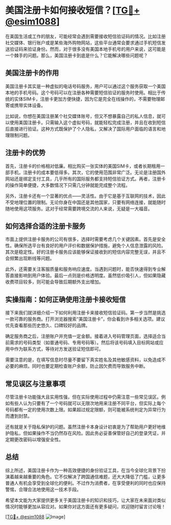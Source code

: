 # 美国注册卡如何接收短信？[[TG💪+ @esim1088](https://t.me/s/esim1088)]

在美国生活或工作的朋友，可能经常会遇到需要接收短信验证码的情况。比如注册社交媒体、银行账户或是某些海外购物网站，这些平台通常会要求通过手机短信发送验证码来验证身份。然而，对于很多没有美国本地手机号的用户来说，这可能是一个棘手的问题。那么，美国注册卡到底是什么？它能解决哪些问题呢？

## 美国注册卡的作用

美国注册卡其实是一种虚拟的电话号码服务，用户可以通过这个服务获取一个美国本地的手机号码。这个号码可以在注册各种需要短信验证的服务时使用。相比于传统的实体SIM卡，注册卡更加方便快捷，因为它是完全在线操作的，不需要物理邮寄或携带实体设备。

比如说，你想在美国注册某个社交媒体账号，但又不想暴露自己的私人信息，就可以使用美国注册卡。只需输入这个虚拟号码，就能轻松完成注册，并且在收到短信后直接进行验证。这种方式既保护了个人隐私，又解决了国际用户面临的语言和地理限制问题。

## 注册卡的优势

首先，注册卡的价格相对低廉。相比购买一张实体的美国SIM卡，或者长期租用一部手机，注册卡的成本要低得多。其次，它的使用范围非常广泛。无论是注册国外网站还是绑定支付工具，几乎所有的国际服务都支持短信验证方式。再者，注册卡的操作简单便捷，大多数情况下只需几分钟就能完成整个流程。

另外，注册卡还有一个显著的优点——灵活性。由于它是基于互联网的技术，因此不受地理位置的限制。无论你身在中国还是其他国家，只要有网络连接，就能随时随地使用这项服务。这对于经常需要跨境交流的人来说，无疑是一大福音。

## 如何选择合适的注册卡服务

市面上提供注册卡服务的公司有很多，选择时需要考虑几个关键因素。首先是安全性。确保所选平台有良好的用户评价和数据保护措施，避免个人信息泄露的风险。其次是稳定性。好的注册卡服务应该能够保证接收到的短信内容完整无误，并且不会频繁出现断线等问题。

此外，还需要关注客服质量和服务响应速度。当遇到问题时，能否快速得到专业解答直接影响到用户体验。最后一点则是价格透明度。虽然低价吸引人，但如果隐藏收费项目较多，则可能会导致后期额外支出增加。

## 实操指南：如何正确使用注册卡接收短信

接下来我们就详细介绍一下如何利用注册卡来接收短信验证码。第一步当然是挑选一款可靠的服务商。打开浏览器搜索“美国注册卡”，你会看到许多相关选项。建议优先查看那些历史悠久、口碑较好的品牌。

确定服务商之后，注册账户并充值一定金额。接着进入号码管理页面，选择适合当前需求的号码类型（如普通号码、专用号码等）。然后将该号码填入目标网站或应用中作为联系方式，等待对方发送验证短信即可。

需要注意的是，在填写信息时尽量不要留下真实姓名及其他敏感资料，以免造成不必要的麻烦。同时也要定期检查账户余额，防止因欠费而导致服务中断。

## 常见误区与注意事项

尽管注册卡功能强大且实用性强，但在实际使用过程中仍需注意一些常见误区。例如有些人认为只要有了一个号码就可以无限次地用来注册不同平台，但实际上每个号码都有一定的使用次数上限。如果超过规定限额，则可能被系统判定为异常行为而遭到封禁。

还有就是关于隐私保护的问题。虽然注册卡本身设计初衷是为了帮助用户更好地维护隐私，但如果操作不当仍然存在风险。因此务必妥善保管好自己的登录凭证，并定期更改密码以增强安全性。

## 总结

综上所述，美国注册卡作为一种高效便捷的身份验证工具，在当今全球化背景下扮演着越来越重要的角色。它不仅解决了跨国通信难题，还大大降低了门槛，让更多普通人有机会享受到全球化的便利。不过作为消费者，在享受便利的同时也应保持警惕，合理合法地使用这一技术手段。

希望本文能为大家提供更多关于美国注册卡的知识和技巧，让大家在未来面对类似情况时能够更加从容应对。如果你对这方面还有更多疑问，欢迎随时留言讨论哦！

[[TG💪+ @esim1088](https://t.me/s/esim1088) ![Image](https://i.postimg.cc/4NQfJmqS/Snipaste-2025-05-13-00-14-12.png)]